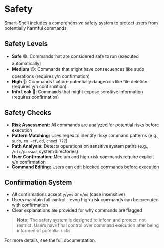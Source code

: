 # Safety

Smart-Shell includes a comprehensive safety system to protect users from potentially harmful commands.

## Safety Levels

- **Safe** 🟢: Commands that are considered safe to run (executed automatically)
- **Medium** 🟡: Commands that might have consequences like sudo operations (requires y/n confirmation)
- **High** 🔴: Commands that are potentially dangerous like file deletion (requires y/n confirmation)
- **Info Leak** 🔵: Commands that might expose sensitive information (requires confirmation)

## Safety Checks

- **Risk Assessment:** All commands are analyzed for potential risks before execution
- **Pattern Matching:** Uses regex to identify risky command patterns (e.g., `sudo`, `rm -rf`, `dd`, `chmod 777`)
- **Path Analysis:** Detects operations on sensitive system paths (e.g., `/etc/passwd`, system directories)
- **User Confirmation:** Medium and high-risk commands require explicit y/n confirmation
- **Command Editing:** Users can edit blocked commands before execution

## Confirmation System

- All confirmations accept `y`/`yes` or `n`/`no` (case insensitive)
- Users maintain full control - even high-risk commands can be executed with confirmation
- Clear explanations are provided for why commands are flagged

> **Note:** The safety system is designed to inform and protect, not restrict. Users have final control over command execution after being informed of potential risks.

For more details, see the full documentation.
